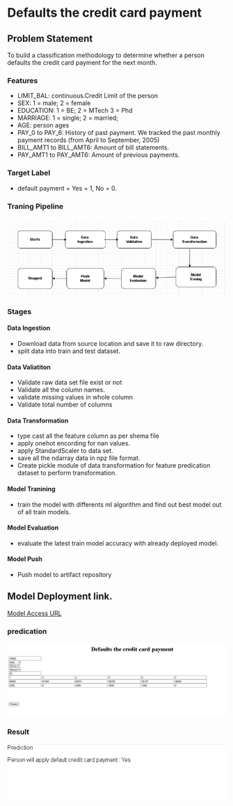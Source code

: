 # Defaults the credit card payment

## Problem Statement
To build a classification methodology to determine whether a person defaults the credit card payment for the next month.

### Features
-  LIMIT_BAL: continuous.Credit Limit of the person
-  SEX:  1 = male; 2 = female
-  EDUCATION: 1 = BE; 2 = MTech 3 = Phd
-  MARRIAGE: 1 = single; 2 = married; 
-  AGE: person ages
- PAY_0 to PAY_6: History of past payment. We tracked the past monthly payment records (from April to September, 2005)
- BILL_AMT1 to BILL_AMT6: Amount of bill statements.
- PAY_AMT1 to PAY_AMT6: Amount of previous payments.

### Target Label
- default payment = Yes = 1, No = 0.

### Traning Pipeline
![Screenshot](images\model_train.png)

### Stages
#### Data Ingestion 
- Download data from source location and save it to raw directory.
- split data into train and test dataset. 

#### Data Valiatiton
- Validate raw data set file exist or not
- Validate all the column names.
- validate missing values in whole column
- Validate total number of columns

#### Data Transformation
- type cast all the feature column as per shema file
- apply onehot encording for nan values.
- apply StandardScaler to data set.
- save all the ndarray data in  npz file format.
- Create pickle module of data transformation for feature predication dataset to perform transformation.

#### Model Tranining
- train the model with differents ml algorithm and find out best model out of all train models.

#### Model Evaluation
- evaluate the latest train model accuracy with already deployed model.

#### Model Push
- Push model to artifact repository


## Model Deployment link.
[Model Access URL](https://ml-classification-model.herokuapp.com/)

### predication
![Screenshot](images\predication.PNG?raw=true)
### Result
![Screenshot](images\predication_result.PNG)













  
  